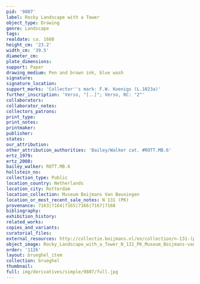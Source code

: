 ```yaml
---
pid: '9807'
label: Rocky Landscape with a Tower
object_type: Drawing
genre: Landscape
tags: 
realdate: ca. 1600
height_cm: '23.2'
width_cm: '39.5'
diameter_cm: 
plate_dimensions: 
support: Paper
drawing_medium: Pen and brown ink, blue wash
signature: 
signature_location: 
support_marks: 'Collector''s mark: F.W. Koenigs (L.1023a)'
further_inscription: 'Verso, "[..]"; Verso, RC: "2"'
collaborators: 
collaborator_notes: 
collectors_patrons: 
print_type: 
print_notes: 
printmaker: 
publisher: 
states: 
our_attribution: 
other_attribution_authorities: 'Bailey/Walker cat. #ROTT.MB.6'
ertz_1979: 
ertz_2008: 
bailey_walker: ROTT.MB.6
hollstein_no: 
collection_type: Public
location_country: Netherlands
location_city: Rotterdam
location_collection: Museum Boijmans Van Beuningen
location_or_most_recent_sale_notes: N 131 (PK)
provenance: 7163|7164|7165|7166|7167|7168
bibliography: 
exhibition_history: 
related_works: 
copies_and_variants: 
curatorial_files: 
external_resources: http://collectie.boijmans.nl/en/collection/n-131-(pk)
object_image: Rocky_Landscape_with_a_Tower_N_131_PK_Museum_Boijmans-van_Beuningen.jpg
order: '1126'
layout: brueghel_item
collection: brueghel
thumbnail: 
full: img/derivatives/simple/9807/full.jpg
---
```

